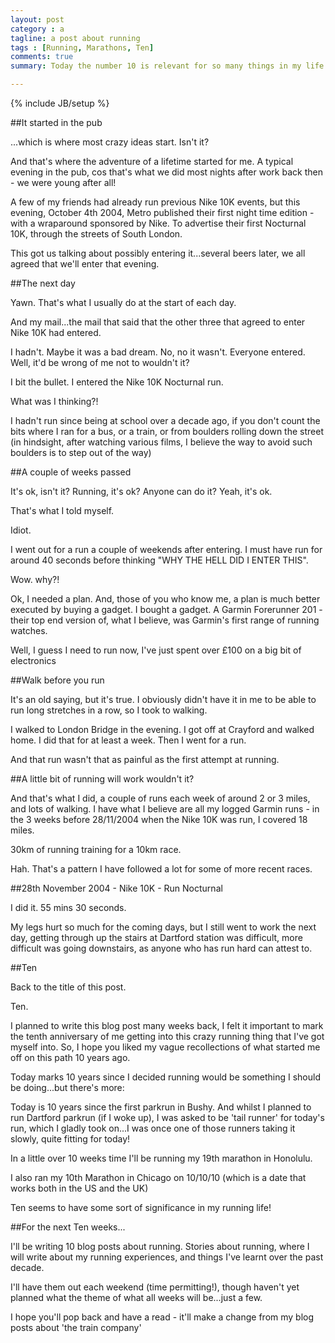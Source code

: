 ```yaml
---
layout: post
category : a
tagline: a post about running
tags : [Running, Marathons, Ten]
comments: true
summary: Today the number 10 is relevant for so many things in my life - read on my introduction to 10 years of running

---
```


{% include JB/setup %}

##It started in the pub

...which is where most crazy ideas start. Isn't it?

And that's where the adventure of a lifetime started for me. A typical evening in the pub, cos that's what we did most nights after work back then - we were young after all!

A few of my friends had already run previous Nike 10K events, but this evening, October 4th 2004, Metro published their first night time edition - with a wraparound sponsored by Nike.  To advertise their first Nocturnal 10K, through the streets of South London.

This got us talking about possibly entering it...several beers later, we all agreed that we'll enter that evening.

##The next day

Yawn. That's what I usually do at the start of each day.

And my mail...the mail that said that the other three that agreed to enter Nike 10K had entered.

I hadn't. Maybe it was a bad dream. No, no it wasn't. Everyone entered. Well, it'd be wrong of me not to wouldn't it?

I bit the bullet. I entered the Nike 10K Nocturnal run.

What was I thinking?!

I hadn't run since being at school over a decade ago, if you don't count the bits where I ran for a bus, or a train, or from boulders rolling down the street (in hindsight, after watching various films, I believe the way to avoid such boulders is to step out of the way)

##A couple of weeks passed

It's ok, isn't it? Running, it's ok? Anyone can do it? Yeah, it's ok.

That's what I told myself.

Idiot.

I went out for a run a couple of weekends after entering. I must have run for around 40 seconds before thinking "WHY THE HELL DID I ENTER THIS".

Wow. why?!

Ok, I needed a plan. And, those of you who know me, a plan is much better executed by buying a gadget. I bought a gadget. A Garmin Forerunner 201 - their top end version of, what I believe, was Garmin's first range of running watches.

Well, I guess I need to run now, I've just spent over £100 on a big bit of electronics

##Walk before you run

It's an old saying, but it's true.  I obviously didn't have it in me to be able to run long stretches in a row, so I took to walking.

I walked to London Bridge in the evening. I got off at Crayford and walked home. I did that for at least a week. Then I went for a run.

And that run wasn't that as painful as the first attempt at running.

##A little bit of running will work wouldn't it?

And that's what I did, a couple of runs each week of around 2 or 3 miles, and lots of walking.  I have what I believe are all my logged Garmin runs  - in the 3 weeks before 28/11/2004 when the Nike 10K was run, I covered 18 miles.

30km of running training for a 10km race.

Hah. That's a pattern I have followed a lot for some of more recent races.

##28th November 2004 - Nike 10K - Run Nocturnal

I did it. 55 mins 30 seconds.

My legs hurt so much for the coming days, but I still went to work the next day, getting through up the stairs at Dartford station was difficult, more difficult was going downstairs, as anyone who has run hard can attest to.

##Ten

Back to the title of this post.

Ten.

I planned to write this blog post many weeks back, I felt it important to mark the tenth anniversary of me getting into this crazy running thing that I've got myself into.  So, I hope you liked my vague recollections of what started me off on this path 10 years ago.

Today marks 10 years since I decided running would be something I should be doing...but there's more:

Today is 10 years since the first parkrun in Bushy. And whilst I planned to run Dartford parkrun (if I woke up), I was asked to be 'tail runner' for today's run, which I gladly took on...I was once one of those runners taking it slowly, quite fitting for today!

In a little over 10 weeks time I'll be running my 19th marathon in Honolulu.

I also ran my 10th Marathon in Chicago on 10/10/10 (which is a date that works both in the US and the UK)

Ten seems to have some sort of significance in my running life!

##For the next Ten weeks...

I'll be writing 10 blog posts about running. Stories about running, where I will write about my running experiences, and things I've learnt over the past decade.

I'll have them out each weekend (time permitting!), though haven't yet planned what the theme of what all weeks will be...just a few.

I hope you'll pop back and have a read - it'll make a change from my blog posts about 'the train company'



